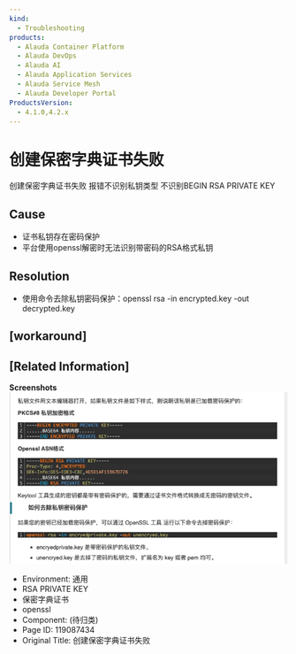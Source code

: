 ```yaml
---
kind:
  - Troubleshooting
products:
  - Alauda Container Platform
  - Alauda DevOps
  - Alauda AI
  - Alauda Application Services
  - Alauda Service Mesh
  - Alauda Developer Portal
ProductsVersion:
  - 4.1.0,4.2.x
---
```

<!-- A type of document that involves encountering a fault, diagnosing it, performing root cause analysis, and providing solutions. -->

# 创建保密字典证书失败

创建保密字典证书失败 报错不识别私钥类型 不识别BEGIN RSA PRIVATE KEY

## Cause
- 证书私钥存在密码保护
- 平台使用openssl解密时无法识别带密码的RSA格式私钥

## Resolution
- 使用命令去除私钥密码保护：openssl rsa -in encrypted.key -out decrypted.key

## [workaround]

## [Related Information]
**Screenshots**
![image_1650015423307_negsg.png](assets/chuang-jian-bao-mi-zi-dian-zheng-shu-shi-bai/image_1650015423307_negsg.png)
- Environment: 通用
- RSA PRIVATE KEY
- 保密字典证书
- openssl
- Component: (待归类)
- Page ID: 119087434
- Original Title: 创建保密字典证书失败
